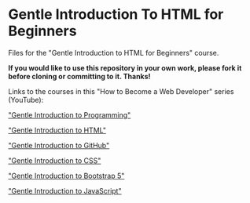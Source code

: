 # Gentle Introduction To HTML for Beginners
Files for the "Gentle Introduction to HTML for Beginners" course.

**If you would like to use this repository in your own work, please fork it before cloning or committing to it. Thanks!**

Links to the courses in this "How to Become a Web Developer" series (YouTube):

["Gentle Introduction to Programming"](https://www.youtube.com/playlist?list=PLErOmyzRKOCrO9bwM1931IY8S3iWfhrr8)

["Gentle Introduction to HTML"](https://www.youtube.com/playlist?list=PLErOmyzRKOCpmPEZIkblP-0sNufXbvXJL)

["Gentle Introduction to GitHub"](https://www.youtube.com/playlist?list=PLErOmyzRKOCoLfGDg91NbuGlRahF5mElq)

["Gentle Introduction to CSS"](https://www.youtube.com/playlist?list=PLErOmyzRKOCptjkM-mOfveYlgKQEx1AAf)

["Gentle Introduction to Bootstrap 5"](https://www.youtube.com/playlist?list=PLErOmyzRKOCr47pRGOswKcgzGyetNRdHZ)

["Gentle Introduction to JavaScript"](https://www.youtube.com/playlist?list=PLErOmyzRKOCpmitTOazq3_p74Y-yTQB6A)
